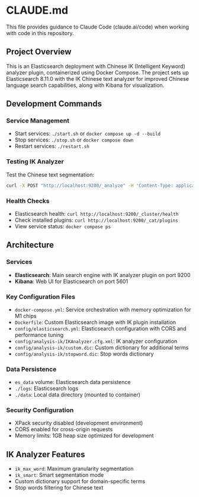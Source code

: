 # CLAUDE.md

This file provides guidance to Claude Code (claude.ai/code) when working with code in this repository.

## Project Overview

This is an Elasticsearch deployment with Chinese IK (Intelligent Keyword) analyzer plugin, containerized using Docker Compose. The project sets up Elasticsearch 8.11.0 with the IK Chinese text analyzer for improved Chinese language search capabilities, along with Kibana for visualization.

## Development Commands

### Service Management
- Start services: `./start.sh` or `docker compose up -d --build`
- Stop services: `./stop.sh` or `docker compose down`  
- Restart services: `./restart.sh`

### Testing IK Analyzer
Test the Chinese text segmentation:
```bash
curl -X POST "http://localhost:9200/_analyze" -H 'Content-Type: application/json' -d'{"analyzer": "ik_max_word", "text": "我是中国人"}'
```

### Health Checks
- Elasticsearch health: `curl http://localhost:9200/_cluster/health`
- Check installed plugins: `curl http://localhost:9200/_cat/plugins`
- View service status: `docker compose ps`

## Architecture

### Services
- **Elasticsearch**: Main search engine with IK analyzer plugin on port 9200
- **Kibana**: Web UI for Elasticsearch on port 5601

### Key Configuration Files
- `docker-compose.yml`: Service orchestration with memory optimization for M1 chips
- `Dockerfile`: Custom Elasticsearch image with IK plugin installation
- `config/elasticsearch.yml`: Elasticsearch configuration with CORS and performance tuning
- `config/analysis-ik/IKAnalyzer.cfg.xml`: IK analyzer configuration
- `config/analysis-ik/custom.dic`: Custom dictionary for additional terms
- `config/analysis-ik/stopword.dic`: Stop words dictionary

### Data Persistence
- `es_data` volume: Elasticsearch data persistence
- `./logs`: Elasticsearch logs
- `./data`: Local data directory (mounted to container)

### Security Configuration
- XPack security disabled (development environment)
- CORS enabled for cross-origin requests
- Memory limits: 1GB heap size optimized for development

## IK Analyzer Features
- `ik_max_word`: Maximum granularity segmentation
- `ik_smart`: Smart segmentation mode
- Custom dictionary support for domain-specific terms
- Stop words filtering for Chinese text